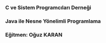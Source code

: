 ### C ve Sistem Programcıları Derneği
### Java ile Nesne Yönelimli Programlama
### Eğitmen: Oğuz KARAN


